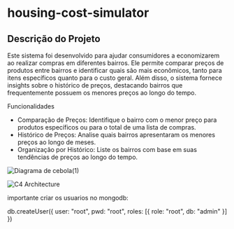 # housing-cost-simulator

## Descrição do Projeto
Este sistema foi desenvolvido para ajudar consumidores a economizarem ao realizar compras em diferentes bairros. Ele permite comparar preços de produtos entre bairros e identificar quais são mais econômicos, tanto para itens específicos quanto para o custo geral. Além disso, o sistema fornece insights sobre o histórico de preços, destacando bairros que frequentemente possuem os menores preços ao longo do tempo.

Funcionalidades
- Comparação de Preços: Identifique o bairro com o menor preço para produtos específicos ou para o total de uma lista de compras.
- Histórico de Preços: Analise quais bairros apresentaram os menores preços ao longo de meses.
- Organização por Histórico: Liste os bairros com base em suas tendências de preços ao longo do tempo.

![Diagrama de cebola(1)](https://github.com/user-attachments/assets/22747a19-56e0-40b8-b7fc-2228089fb933)

![C4 Architecture](https://github.com/user-attachments/assets/e5c81911-c3fb-416e-afb8-0a2478e20840)



importante criar os usuarios no mongodb:

db.createUser({
user: "root",
pwd: "root",
roles: [{ role: "root", db: "admin" }]
})
